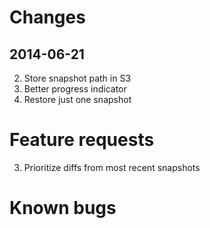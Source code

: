 # Changes

## 2014-06-21

2. Store snapshot path in S3
1. Better progress indicator
2. Restore just one snapshot

# Feature requests

3. Prioritize diffs from most recent snapshots

# Known bugs